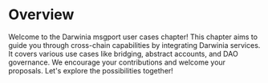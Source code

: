 # Overview

Welcome to the Darwinia msgport user cases chapter! This chapter aims to guide you through cross-chain capabilities by integrating Darwinia services. It covers various use cases like bridging, abstract accounts, and DAO governance. We encourage your contributions and welcome your proposals. Let's explore the possibilities together!
